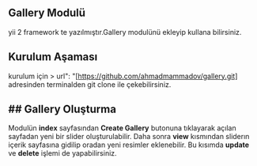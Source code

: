 ## Gallery Modulü
 yii 2 framework te yazılmıştır.Gallery modulünü ekleyip kullana bilirsiniz.
## Kurulum Aşaması
kurulum için > url": "[https://github.com/ahmadmammadov/gallery.git] adresinden terminalden git clone ile çekebilirsiniz.
## ## Gallery Oluşturma
Modulün **index** sayfasından **Create Gallery** butonuna tıklayarak açılan sayfadan yeni bir slider oluşturulabilir. Daha sonra **view** kısmından sliderın içerik sayfasına gidilip oradan yeni resimler eklenebilir. Bu kısımda **update** ve **delete** işlemi de yapabilirsiniz.


